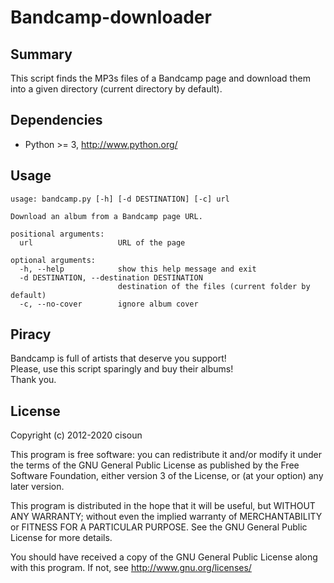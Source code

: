 # Bandcamp-downloader

## Summary

This script finds the MP3s files of a Bandcamp page and download them into a
given directory (current directory by default).

## Dependencies

 - Python >= 3, http://www.python.org/

## Usage

```
usage: bandcamp.py [-h] [-d DESTINATION] [-c] url

Download an album from a Bandcamp page URL.

positional arguments:
  url                   URL of the page

optional arguments:
  -h, --help            show this help message and exit
  -d DESTINATION, --destination DESTINATION
                        destination of the files (current folder by default)
  -c, --no-cover        ignore album cover
```

## Piracy

Bandcamp is full of artists that deserve you support!  
Please, use this script sparingly and buy their albums!  
Thank you.

## License

Copyright (c) 2012-2020 cisoun

This program is free software: you can redistribute it and/or modify
it under the terms of the GNU General Public License as published by
the Free Software Foundation, either version 3 of the License, or
(at your option) any later version.

This program is distributed in the hope that it will be useful,
but WITHOUT ANY WARRANTY; without even the implied warranty of
MERCHANTABILITY or FITNESS FOR A PARTICULAR PURPOSE.  See the
GNU General Public License for more details.

You should have received a copy of the GNU General Public License
along with this program.  If not, see <http://www.gnu.org/licenses/>
